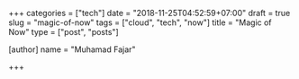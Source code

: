 +++
categories = ["tech"]
date = "2018-11-25T04:52:59+07:00"
draft = true
slug = "magic-of-now"
tags = ["cloud", "tech", "now"]
title = "Magic of Now"
type = ["post", "posts"]

[author]
  name = "Muhamad Fajar"

+++
